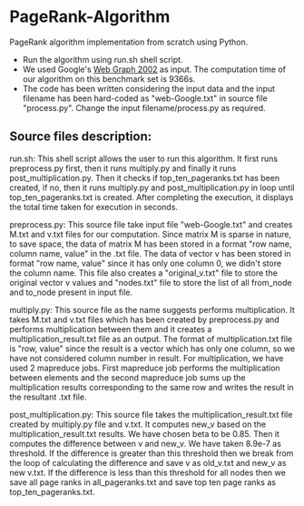 # PageRank-Algorithm
PageRank algorithm implementation from scratch using Python.

- Run the algorithm using run.sh shell script.
- We used Google's [Web Graph 2002](http://snap.stanford.edu/data/web-Google.html) as input. The computation time of our algorithm on this benchmark set is 9366s. 
- The code has been written considering the input data and the input filename has been hard-coded as "web-Google.txt" in source file "process.py". Change the input filename/process.py as required.


## Source files description:
run.sh:
This shell script allows the user to run this algorithm. It first runs preprocess.py first, then it runs multiply.py and finally it runs post_multiplication.py. Then it checks if top_ten_pageranks.txt has been created, if no, then it runs multiply.py and post_multiplication.py in loop until top_ten_pageranks.txt is created. After completing the execution, it displays the total time taken for execution in seconds.

preprocess.py: 
This source file take input file "web-Google.txt" and creates M.txt and v.txt files for our computation. Since matrix M is sparse in nature, to save space, the data of matrix M has been stored in a format "row name, column name, value" in the .txt file. The data of vector v has been stored in format "row name, value" since it has only one column 0, we didn't store the column name. This file also creates a "original_v.txt" file to store the original vector v values and "nodes.txt" file to store the list of all from_node and to_node present in input file.

multiply.py:
This source file as the name suggests performs multiplication. It takes M.txt and v.txt files which has been created by preprocess.py and performs multiplication between them and it creates a multiplication_result.txt file as an output. The format of multiplication.txt file is "row, value" since the result is a vector which has only one column, so we have not considered column number in result.
For multiplication, we have used 2 mapreduce jobs. First mapreduce job performs the multiplication between elements and the second mapreduce job sums up the multiplication results corresponding to the same row and writes the result in the resultant .txt file.


post_multiplication.py:
This source file takes the multiplication_result.txt file created by multiply.py file and v.txt. It computes new_v based on the multiplication_result.txt results. We have chosen beta to be 0.85. Then it computes the difference between v and new_v. We have taken 8.9e-7 as threshold. 
If the difference is greater than this threshold then we break from the loop of calculating the difference and save v as old_v.txt and new_v as new v.txt. 
If the difference is less than this threshold for all nodes then we save all page ranks in all_pageranks.txt and save top ten page ranks as top_ten_pageranks.txt. 









